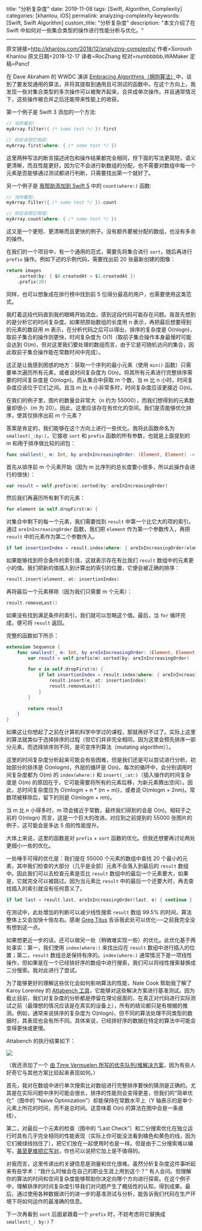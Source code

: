 title: "分析复杂度"
date: 2019-11-06
tags: [Swift, Algorithm, Complexity]
categories: [khanlou, iOS]
permalink: analyzing-complexity
keywords: [Swift, Swift Algorithm]
custom_title: "分析复杂度"
description: "本文介绍了在 Swift 中如何对一些集合类型的操作进行性能分析与优化。"

---

原文链接=http://khanlou.com/2018/12/analyzing-complexity/
作者=Soroush Khanlou
原文日期=2018-12-17
译者=RocZhang
校对=numbbbbb,WAMaker
定稿=Pancf

<!--此处开始正文-->

在 Dave Abraham 的 WWDC 演讲 [Embracing Algorithms（拥抱算法）](https://developer.apple.com/videos/play/wwdc2018/223/#)中，谈到了要发现通用的算法，并将其提取到通用且可测试的函数中。在这个方向上，我发现一些对集合类型的多次操作可以被聚齐起来，合并成单次操作。并且通常情况下，这些操作被合并之后还能带来性能上的收获。

<!--more-->

第一个例子是 Swift 3 添加的一个方法:

```swift
// 当你看到:
myArray.filter({ /* some test */ }).first

// 你应该把它改成:
myArray.first(where: { /* some test */ })
```

这里两种写法的断言描述闭包和操作结果都完全相同，但下面的写法更简短，语义更清晰，而且性能更好。因为它不会进行新数组的分配，也不需要对数组中每一个元素是否能够通过测试都进行判断，只需要找出第一个就好了。

另一个例子是 [我帮助添加到 Swift 5](https://github.com/apple/swift-evolution/blob/master/proposals/0220-count-where.md) 中的 `count(where:)` 函数:

```swift
// 当你看到:
myArray.filter({ /* some test */ }).count

// 你应该把它改成:
myArray.count(where: { /* some test */ })
```

这又是一个更短、更清晰而且更快的例子。没有额外要被分配的数组，也没有多余的操作。

在我们的一个项目中，有一个通用的范式，需要先将集合进行 `sort`，随后再进行 `prefix` 操作。例如下述的示例代码，需要找出前 20 张最新创建的图像：

```swift
return images
    .sorted(by: { $0.createdAt > $1.createdAt })
    .prefix(20)
```

同样，也可以想象成在排行榜中找到前 5 位得分最高的用户，也需要使用这类范式。

我盯着这段代码直到我的眼睛开始流血，感到这段代码可能存在问题。我首先想到的是分析它的时间复杂度。如果把原始数组的长度用 n 表示，再把最后想要得到的元素的数目用 m 表示，在分析代码之后可以得出，排序的复杂度是 O(nlogn)，取前子集合的操作则更快，时间复杂度为 O(1)（取前子集合操作本身最慢时可能会达到 O(m)，但对这里我们要处理的数组而言，由于它是可随机访问的集合，因此取前子集合操作能在常数时间中完成）。

这正是让我感到困惑的地方：获取一个序列的最小元素（使用 `min()` 函数）只需要单次遍历所有元素，或者说时间复杂度为 O(n)。将其所有元素进行完整排序需要的时间复杂度是 O(nlogn)。而从集合中获取 m 个数，当 m 比 n 小时，时间复杂度应该位于它们之间。且当 m 比 n 小非常多时，时间复杂度应该更接近 O(n)。

在我们的例子里，图片的数量会非常大（n 约为 55000），而我们想得到的元素数量却很小（m 为 20）。因此，这里应该存在有优化的空间。我们是否能够优化排序，使其仅排序出前 m 个元素？

答案是肯定的，我们能够在这个方向上进行一些优化。我将此函数命名为 `smallest(_:by:)`，它接收 `sort` 和 `prefix` 函数的所有参数，也就是上面提到的 m 和用于排序做比较的闭包：

```swift
func smallest(_ m: Int, by areInIncreasingOrder: (Element, Element) -> Bool) -> [Element] {
```

首先从排序前 m 个元素开始（因为 m 比序列的总长度要小很多，所以此操作会进行的很快）：

```swift
var result = self.prefix(m).sorted(by: areInIncreasingOrder)
```

然后我们再遍历所有剩下的元素：

```swift
for element in self.dropFirst(m) {
```

对集合中剩下的每一个元素，我们需要找到 `result` 中第一个比它大的项的索引。通过 `areInIncreasingOrder` 函数，我们把 `element` 作为第一个参数传入，再把 `result` 中的元素作为第二个参数传入。

```swift
if let insertionIndex = result.index(where: { areInIncreasingOrder(element, $0) }) { // 译者注：此方法在 Swift 4.2 后已更名为 `firstIndex(where:)`
```

如果能够找到符合条件的索引值，这就表示存在有比我们 `result` 数组中的元素更小的值。我们把新的值插入到计算出的索引的位置，它便会被正确的排序：

```swift
result.insert(element, at: insertionIndex)
```

再将最后一个元素移除（因为我们只需要 m 个元素）：

```swift
result.removeLast()
```

如果没有找到满足条件的索引，我们就可以忽略这个值。最后，当 `for` 循环完成，便可将 `result` 返回。

完整的函数如下所示：

```swift
extension Sequence {
    func smallest(_ m: Int, by areInIncreasingOrder: (Element, Element) -> Bool) -> [Element] {
        var result = self.prefix(m).sorted(by: areInIncreasingOrder)
        	
        for e in self.dropFirst(n) {
            if let insertionIndex = result.index(where: { areInIncreasingOrder(e, $0) }) {
                result.insert(e, at: insertionIndex)
                result.removeLast()
            }
        }
        
        return result
    }
}
```

如果这让你想起了之前在计算机科学中学过的课程，那就再好不过了。实际上这里的算法就类似于选择排序的过程（但它们并非完全相同，因为这里会预先排序一部分元素，而选择排序则不同，是可变序列算法（mutating algorithm））。

这里的时间复杂度分析起来可能会有些困难，但是我们还是可以尝试进行分析。初始部分的排序是 O(mlogm)，外层的循环是 O(n)。每次的循环中，会分别调用时间复杂度都为 O(m) 的 `index(where:)` 和 `insert(_:at:)`（插入操作的时间复杂度是 O(m) 的原因在于，它可能需要将所有的元素后移，为新元素腾出空间）。因此，总时间复杂度应为 O(mlogm + n * (m + m))，或者说 O(mlogm + 2nm)。常数项被移除后，留下的则是 O(mlogm + nm)。

当 m 比 n 小得多时，m 项会接近于常数，最终我们得到的会是 O(n)。相较于之前的 O(nlogn) 而言，这是一个巨大的改进。对应到之前提到的 55000 张图片的例子，这可能会是多达 5 倍的性能提升。

大体上来说，这里的函数是对 `prefix` + `sort` 函数的优化。但我还想要再讨论两处更细小一些的优化。

一处唾手可得的优化是：我们是在 55000 个元素的数组中查找 20 个最小的元素，其中我们检查的大部分（几乎是全部）元素不会落入到最后的 `result` 数组中。因此我们可以去检查元素是否比 `result` 数组中的最后一个元素要大，如果是，它就完全可以被跳过。因为当元素比 `result` 中的最后一个还要大时，再去查找插入的索引就没有任何意义了。

```swift
if let last = result.last, areInIncreasingOrder(last, e) { continue }
```

在测试中，此处增加的判断可以减少线性搜索 `result` 数组 99.5% 的时间，算法整体上又会加快十倍左右。感谢 [Greg Titus](https://twitter.com/gregtitus) 告诉我此处可以优化──之前我完全没有想到这一点。

如果想更近一步的话，还可以做另一处（稍微难实现一些）的优化。此优化基于两处事实：第一，我们使用 `index(where:)` 来找出应在 `result` 数组中进行插入的位置；第二，`result` 数组总是保持有序的。`index(where:)` 通常情况下是一项线性操作，但如果是在一个已经排好序的数组中进行搜索，我们可以将线性搜索替换成二分搜索。我对此进行了尝试。

为了能够更好的理解这些优化会如何影响算法的性能，Nate Cook 帮助我了解了 Karoy Lorentey 的 [Attabench 工具](https://github.com/attaswift/Attabench)，它能够对这些解决方案进行基准测试。因为截止目前，我们对复杂度的分析都是停留在理论层面的，在真正对代码进行实际测试之前（最理想的情况应该是在真实的设备上），所有的结论都只是有根据的推测。例如，通常来说排序的复杂度为 O(nlogn)，但不同的算法处理不同类型的数据时，其表现也会有所不同。具体来说，已经排好序的数据在特定的算法中可能会变得更快或更慢。

Attabench 的执行结果如下：

![](http://khanlou.com/images/SmallestNProfile.png)

（我还添加了一个 [由 Time Vermuelen 所写的优先队列/堆解决方案](https://gist.github.com/timvermeulen/2174f84ade2d1f97c4d994b7a3156454)，因为有些人好奇它与其他方案比较起来表现如何。）

首先，我对在数组中进行单次搜索比对数组进行完整排序要快的猜测是正确的。尤其是在实际问题中序列可能会很长，排序的性能则会变得更差，但我们的“简单优化”（图中的 “Naive Optimization”）却能保持在常数水平上（Y 轴表示的是单个元素上所花的时间，而不是总时间。这意味着 O(n) 的算法在图中会是一条直线）。

第二，对最后一个元素的检查（图中的 “Last Check”）和二分搜索优化在独立运行时具有几乎完全相同的性能表现（实际上你可能没法看到橘色和黄色的线，因为它们被绿线挡住了），把它们放在一起使用时也是一样。但是由于二分搜索难以编写，[甚至更难把它写对](https://ai.googleblog.com/2006/06/extra-extra-read-all-about-it-nearly.html)，你也可以说把它加上是不值得的。

对我而言，这里传递出的关键信息是测量和优化很难。虽然分析复杂度这件事听起来有些学术：“我什么时候会在自己的职业生涯上用到这个？” 有人会问。但理解你的算法的时间和空间复杂度能够帮助你决定向哪个方向进行探索。在这个例子中，理解排序的时间复杂度引导我们对问题产生了概括性的认知，得到成果。最后，通过使用各种数据进行的进一步的基准测试与分析，能告诉我们代码在生产环境下将如何运作的最准确的信息。

下一次再看到 `sort` 后面紧跟着一个 `prefix` 时，不妨考虑将它替换成 `smallest(_: by:)`？ 
